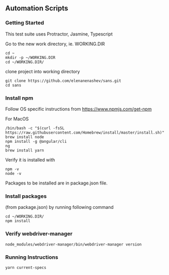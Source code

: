 Automation Scripts
---

### Getting Started
This test suite uses Protractor, Jasmine, Typescript

Go to the new work directory, ie. WORKING.DIR

```
cd ~
mkdir -p ~/WORKING.DIR
cd ~/WORKING.DIR/

```

clone project into working directory

```
git clone https://github.com/elenanenashev/sans.git
cd sans
```

### Install npm
Follow OS specific instructions from https://www.npmjs.com/get-npm

For MacOS

```
/bin/bash -c "$(curl -fsSL https://raw.githubusercontent.com/Homebrew/install/master/install.sh)"
brew install node
npm install -g @angular/cli
ng
brew install yarn
```

Verify it is installed with
```
npm -v
node -v
```  

Packages to be installed are in package.json file.


### Install packages
(from package.json) by running following command
```
cd ~/WORKING.DIR/
npm install
```
### Verify webdriver-manager 
```
node_modules/webdriver-manager/bin/webdriver-manager version
```

### Running Instructions

```
yarn current-specs

```
